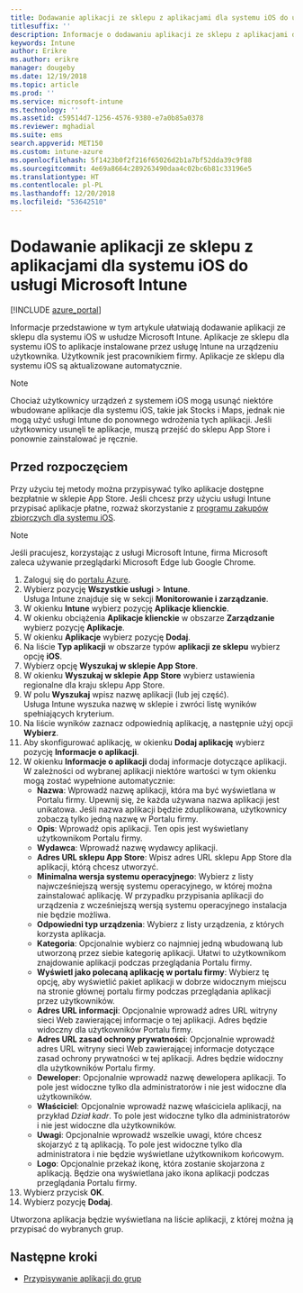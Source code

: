 ```yaml
---
title: Dodawanie aplikacji ze sklepu z aplikacjami dla systemu iOS do usługi Microsoft Intune
titlesuffix: ''
description: Informacje o dodawaniu aplikacji ze sklepu z aplikacjami dla systemu iOS do usługi Microsoft Intune. Przy użyciu tej metody można przypisywać aplikacje, które są dostępne bezpłatnie w sklepie App Store.
keywords: Intune
author: Erikre
ms.author: erikre
manager: dougeby
ms.date: 12/19/2018
ms.topic: article
ms.prod: ''
ms.service: microsoft-intune
ms.technology: ''
ms.assetid: c59514d7-1256-4576-9380-e7a0b85a0378
ms.reviewer: mghadial
ms.suite: ems
search.appverid: MET150
ms.custom: intune-azure
ms.openlocfilehash: 5f1423b0f2f216f65026d2b1a7bf52dda39c9f88
ms.sourcegitcommit: 4e69a8664c289263490daa4c02bc6b81c33196e5
ms.translationtype: HT
ms.contentlocale: pl-PL
ms.lasthandoff: 12/20/2018
ms.locfileid: "53642510"
---
```

# <a name="add-ios-store-apps-to-microsoft-intune"></a>Dodawanie aplikacji ze sklepu z aplikacjami dla systemu iOS do usługi Microsoft Intune

[!INCLUDE [azure_portal](./includes/azure_portal.md)]

Informacje przedstawione w tym artykule ułatwiają dodawanie aplikacji ze sklepu dla systemu iOS w usłudze Microsoft Intune. Aplikacje ze sklepu dla systemu iOS to aplikacje instalowane przez usługę Intune na urządzeniu użytkownika. Użytkownik jest pracownikiem firmy. Aplikacje ze sklepu dla systemu iOS są aktualizowane automatycznie.

>[!NOTE]
>Chociaż użytkownicy urządzeń z systemem iOS mogą usunąć niektóre wbudowane aplikacje dla systemu iOS, takie jak Stocks i Maps, jednak nie mogą użyć usługi Intune do ponownego wdrożenia tych aplikacji. Jeśli użytkownicy usunęli te aplikacje, muszą przejść do sklepu App Store i ponownie zainstalować je ręcznie.

## <a name="before-you-start"></a>Przed rozpoczęciem

Przy użyciu tej metody można przypisywać tylko aplikacje dostępne bezpłatnie w sklepie App Store. Jeśli chcesz przy użyciu usługi Intune przypisać aplikacje płatne, rozważ skorzystanie z [programu zakupów zbiorczych dla systemu iOS](vpp-apps-ios.md).

>[!NOTE]
>Jeśli pracujesz, korzystając z usługi Microsoft Intune, firma Microsoft zaleca używanie przeglądarki Microsoft Edge lub Google Chrome.

1. Zaloguj się do [portalu Azure](https://portal.azure.com).
2. Wybierz pozycję **Wszystkie usługi** > **Intune**.  
    Usługa Intune znajduje się w sekcji **Monitorowanie i zarządzanie**.
3. W okienku **Intune** wybierz pozycję **Aplikacje klienckie**.
4. W okienku obciążenia **Aplikacje klienckie** w obszarze **Zarządzanie** wybierz pozycję **Aplikacje**.
5. W okienku **Aplikacje** wybierz pozycję **Dodaj**.
6. Na liście **Typ aplikacji** w obszarze typów **aplikacji ze sklepu** wybierz opcję **iOS**.
7. Wybierz opcję **Wyszukaj w sklepie App Store**.
8. W okienku **Wyszukaj w sklepie App Store** wybierz ustawienia regionalne dla kraju sklepu App Store.
9. W polu **Wyszukaj** wpisz nazwę aplikacji (lub jej część).  
    Usługa Intune wyszuka nazwę w sklepie i zwróci listę wyników spełniających kryterium.
10. Na liście wyników zaznacz odpowiednią aplikację, a następnie użyj opcji **Wybierz**.
11. Aby skonfigurować aplikację, w okienku **Dodaj aplikację** wybierz pozycję **Informacje o aplikacji**.
12. W okienku **Informacje o aplikacji** dodaj informacje dotyczące aplikacji. W zależności od wybranej aplikacji niektóre wartości w tym okienku mogą zostać wypełnione automatycznie:
    - **Nazwa**: Wprowadź nazwę aplikacji, która ma być wyświetlana w Portalu firmy. Upewnij się, że każda używana nazwa aplikacji jest unikatowa. Jeśli nazwa aplikacji będzie zduplikowana, użytkownicy zobaczą tylko jedną nazwę w Portalu firmy.
    - **Opis**: Wprowadź opis aplikacji. Ten opis jest wyświetlany użytkownikom Portalu firmy.
    - **Wydawca**: Wprowadź nazwę wydawcy aplikacji.
    - **Adres URL sklepu App Store**: Wpisz adres URL sklepu App Store dla aplikacji, którą chcesz utworzyć.
    - **Minimalna wersja systemu operacyjnego**: Wybierz z listy najwcześniejszą wersję systemu operacyjnego, w której można zainstalować aplikację. W przypadku przypisania aplikacji do urządzenia z wcześniejszą wersją systemu operacyjnego instalacja nie będzie możliwa.
    - **Odpowiedni typ urządzenia**: Wybierz z listy urządzenia, z których korzysta aplikacja.
    - **Kategoria**: Opcjonalnie wybierz co najmniej jedną wbudowaną lub utworzoną przez siebie kategorię aplikacji. Ułatwi to użytkownikom znajdowanie aplikacji podczas przeglądania Portalu firmy.
    - **Wyświetl jako polecaną aplikację w portalu firmy**: Wybierz tę opcję, aby wyświetlić pakiet aplikacji w dobrze widocznym miejscu na stronie głównej portalu firmy podczas przeglądania aplikacji przez użytkowników.
    - **Adres URL informacji**: Opcjonalnie wprowadź adres URL witryny sieci Web zawierającej informacje o tej aplikacji. Adres będzie widoczny dla użytkowników Portalu firmy.
    - **Adres URL zasad ochrony prywatności**: Opcjonalnie wprowadź adres URL witryny sieci Web zawierającej informacje dotyczące zasad ochrony prywatności w tej aplikacji. Adres będzie widoczny dla użytkowników Portalu firmy.
    - **Deweloper**: Opcjonalnie wprowadź nazwę dewelopera aplikacji. To pole jest widoczne tylko dla administratorów i nie jest widoczne dla użytkowników.
    - **Właściciel**: Opcjonalnie wprowadź nazwę właściciela aplikacji, na przykład *Dział kadr*. To pole jest widoczne tylko dla administratorów i nie jest widoczne dla użytkowników.
    - **Uwagi**: Opcjonalnie wprowadź wszelkie uwagi, które chcesz skojarzyć z tą aplikacją. To pole jest widoczne tylko dla administratora i nie będzie wyświetlane użytkownikom końcowym.
    - **Logo**: Opcjonalnie przekaż ikonę, która zostanie skojarzona z aplikacją. Będzie ona wyświetlana jako ikona aplikacji podczas przeglądania Portalu firmy.
13. Wybierz przycisk **OK**.
14. Wybierz pozycję **Dodaj**.

Utworzona aplikacja będzie wyświetlana na liście aplikacji, z której można ją przypisać do wybranych grup.

## <a name="next-steps"></a>Następne kroki

- [Przypisywanie aplikacji do grup](apps-deploy.md)
